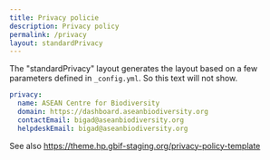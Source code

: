```yaml
---
title: Privacy policie
description: Privacy policy
permalink: /privacy
layout: standardPrivacy
---
```

The "standardPrivacy" layout generates the layout based on a few parameters defined in `_config.yml`. So this text will not show.

```yml
privacy:
  name: ASEAN Centre for Biodiversity
  domain: https://dashboard.aseanbiodiversity.org
  contactEmail: bigad@aseanbiodiversity.org
  helpdeskEmail: bigad@aseanbiodiversity.org
```

See also https://theme.hp.gbif-staging.org/privacy-policy-template
